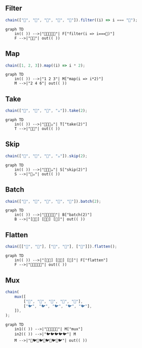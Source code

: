 ## Filter

```ts
chain(["🐍", "🦔", "🐍", "🐍", "🦔"]).filter((i) => i === "🦔");
```

```mermaid
graph TD
    in(( )) -->|"🐍🦔🐍🐍🦔"| F["filter(i => i===🦔)"]
    F -->|"🦔🦔"| out(( ))
```

## Map

```ts
chain([1, 2, 3]).map((i) => i * 2);
```

```mermaid
graph TD
    in(( )) -->|"1 2 3"| M["map(i => i*2)"]
    M -->|"2 4 6"| out(( ))
```

## Take

```ts
chain(["🍎", "🍌", "🍇", "☕"]).take(2);
```

```mermaid
graph TD
    in(( )) -->|"🍎🍌🍇☕️"| T["take(2)"]
    T -->|"🍎🍌"| out(( ))
```

## Skip

```ts
chain(["🍎", "🍌", "🍇", "☕"]).skip(2);
```

```mermaid
graph TD
    in(( )) -->|"🍎🍌🍇☕️"| S["skip(2)"]
    S -->|"🍇☕️"| out(( ))
```

## Batch

```ts
chain(["🍎", "🍎", "🍎", "🍎", "🍎"]).batch(2);
```

```mermaid
graph TD
    in(( )) -->|"🍎🍎🍎🍎🍎"| B["batch(2)"]
    B -->|"[🍎🍎] [🍎🍎] [🍎]"| out(( ))
```

## Flatten

```ts
chain([["🍎", "🍎"], ["🍎", "🍎"], ["🍎"]]).flatten();
```

```mermaid
graph TD
    in(( )) -->|"[🍎🍎] [🍎🍎] [🍎]"| F["flatten"]
    F -->|"🍎🍎🍎🍎🍎"| out(( ))
```

## Mux

```ts
chain(
    mux([
        ["🍎", "🍎", "🍎", "🍎", "🍎"],
        ["🐦", "🐦", "🐦", "🐦", "🐦"],
    ]),
);
```

```mermaid
graph TD
    in1(( )) -->|"🍎🍎🍎🍎🍎"| M["mux"]
    in2(( )) -->|"🐦🐦🐦🐦🐦"| M
    M -->|"🍎🐦🍎🐦🍎🐦🍎🐦🍎🐦"| out(( ))
```
